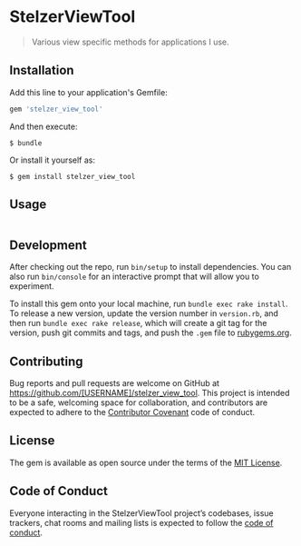 # StelzerViewTool

> Various view specific methods for applications I use.

## Installation

Add this line to your application's Gemfile:

```ruby
gem 'stelzer_view_tool'
```

And then execute:

    $ bundle

Or install it yourself as:

    $ gem install stelzer_view_tool

## Usage

``` @copyright = StelzerViewTool::Renderer.copyright 'Chris Stelzer', 'All rights reserved'
```

## Development

After checking out the repo, run `bin/setup` to install dependencies. You can also run `bin/console` for an interactive prompt that will allow you to experiment.

To install this gem onto your local machine, run `bundle exec rake install`. To release a new version, update the version number in `version.rb`, and then run `bundle exec rake release`, which will create a git tag for the version, push git commits and tags, and push the `.gem` file to [rubygems.org](https://rubygems.org).

## Contributing

Bug reports and pull requests are welcome on GitHub at https://github.com/[USERNAME]/stelzer_view_tool. This project is intended to be a safe, welcoming space for collaboration, and contributors are expected to adhere to the [Contributor Covenant](http://contributor-covenant.org) code of conduct.

## License

The gem is available as open source under the terms of the [MIT License](https://opensource.org/licenses/MIT).

## Code of Conduct

Everyone interacting in the StelzerViewTool project’s codebases, issue trackers, chat rooms and mailing lists is expected to follow the [code of conduct](https://github.com/[USERNAME]/stelzer_view_tool/blob/master/CODE_OF_CONDUCT.md).
